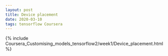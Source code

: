 ```yaml
---
layout: post
title: Device placement
date: 2020-03-10 
tags: tensorflow Coursera
---
```

{% include Coursera_Customising_models_tensorflow2/week1/Device_placement.html %}

